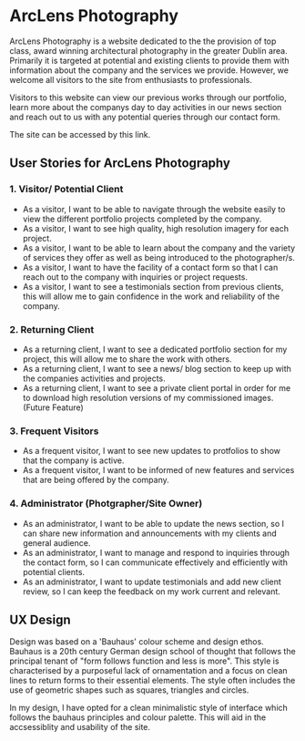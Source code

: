 # ArcLens Photography

ArcLens Photography is a website dedicated to the the provision of top class, award winning architectural photography in the greater Dublin area. Primarily it is targeted at potential and existing clients to provide them with information about the company and the services we provide. However, we welcome all visitors to the site from enthusiasts to professionals. 

Visitors to this website can view our previous works through our portfolio, learn more about the companys day to day activities in our news section and reach out to us with any potential queries through our contact form.

The site can be accessed by this link.

## User Stories for ArcLens Photography

### 1. Visitor/ Potential Client

- As a visitor, I want to be able to navigate through the website easily to view the different portfolio projects completed by the company.
- As a visitor, I want to see high quality, high resolution imagery for each project.
- As a visitor, I want to be able to learn about the company and the variety of services they offer as well as being introduced to the photographer/s.
- As a visitor, I want to have the facility of a contact form so that I can reach out to the company with inquiries or project requests.
- As a visitor, I want to see a testimonials section from previous clients, this will allow me to gain confidence in the work and reliability of the company.

### 2. Returning Client

- As a returning client, I want to see a dedicated portfolio section for my project, this will allow me to share the work with others.
- As a returning client, I want to see a news/ blog section to keep up with the companies activities and projects.
- As a returning client, I want to see a private client portal in order for me to download high resolution versions of my commissioned images. (Future Feature)

### 3. Frequent Visitors

- As a frequent visitor, I want to see new updates to protfolios to show that the company is active.
- As a frequent visitor, I want to be informed of new features and services that are being offered by the company. 

### 4. Administrator (Photgrapher/Site Owner)

- As an administrator, I want to be able to update the news section, so I can share new information and announcements with my clients and general audience.
- As an administrator, I want to manage and respond to inquiries through the contact form, so I can communicate effectively and efficiently with potential clients.
- As an administrator, I want to update testimonials and add new client review, so I can keep the feedback on my work current and relevant. 

## UX Design

Design was based on a 'Bauhaus' colour scheme and design ethos. Bauhaus is a 20th century German design school of thought that follows the principal tenant of "form follows function and less is more". This style is characterised by a purposeful lack of ornamentation and a focus on clean lines to return forms to their essential elements. The style often includes the use of geometric shapes such as squares, triangles and circles.

In my design, I have opted for a clean minimalistic style of interface which follows the bauhaus principles and colour palette. This will aid in the accsessiblity and usability of the site.
